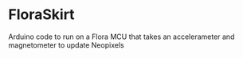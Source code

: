 # FloraSkirt
Arduino code to run on a Flora MCU that takes an accelerameter and magnetometer to update Neopixels 
